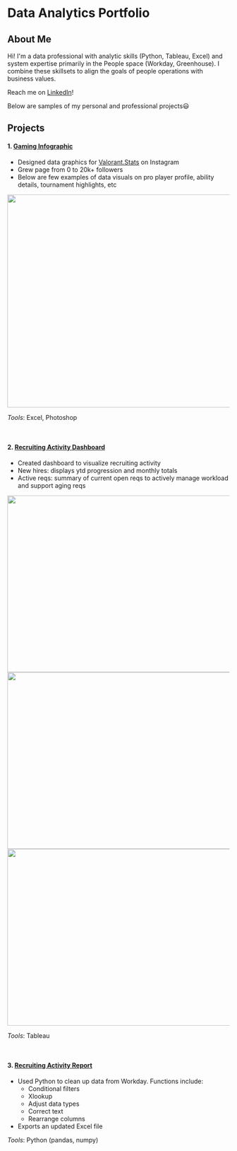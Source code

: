 # Data Analytics Portfolio  
  
## About Me  
Hi! I'm a data professional with analytic skills (Python, Tableau, Excel) and system expertise primarily in the People space (Workday, Greenhouse). I combine these skillsets to align the goals of people operations with business values.  
  
Reach me on [LinkedIn](https://www.linkedin.com/in/leoykim/)!  

Below are samples of my personal and professional projects😃

## Projects
#### 1. [Gaming Infographic](https://imgur.com/a/6DYCkBW)
* Designed data graphics for [Valorant.Stats](https://www.instagram.com/valorant.stats/) on Instagram
* Grew page from 0 to 20k+ followers
* Below are few examples of data visuals on pro player profile, ability details, tournament highlights, etc

<img src="https://i.imgur.com/iuSMyyE.jpg" width="712" height="482">  

*Tools*: Excel, Photoshop
  
<br/>  


#### 2. [Recruiting Activity Dashboard](https://public.tableau.com/app/profile/leo7559/viz/RecruitingActivity/dashmain?publish=yes)  
* Created dashboard to visualize recruiting activity
 * New hires: displays ytd progression and monthly totals
* Active reqs: summary of current open reqs to actively manage workload and support aging reqs
  
<img src="https://i.imgur.com/NPlOFJg.png" width="712" height="400">  
<img src="https://i.imgur.com/ie5Gg9B.png" width="712" height="400">  
<img src="https://i.imgur.com/LBmZca2.png" width="712" height="400">  
  
*Tools*: Tableau  
  
<br/>  


#### 3. [Recruiting Activity Report](https://github.com/leoykim/TA-Jobs-Summary-Workday-Cleanup)  
* Used Python to clean up data from Workday. Functions include:
  * Conditional filters
  * Xlookup
  * Adjust data types
  * Correct text
  * Rearrange columns
* Exports an updated Excel file
  
*Tools*: Python (pandas, numpy)  
  
<br/>  

  

